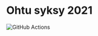 # Ohtu syksy 2021

![GitHub Actions](https://github.com/iisu36/ohtu-2021-viikko1/workflows/CI/badge.svg)
